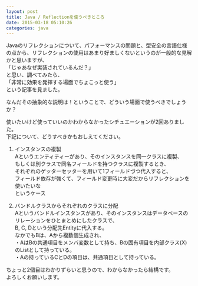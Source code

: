 ```yaml
---
layout: post
title: Java / Reflectionを使うべきところ
date: 2015-03-18 05:10:26
categories: java
---
```

<!-- {% raw %} -->
<p>Javaのリフレクションについて、パフォーマンスの問題と、型安全の言語仕様の点から、リフレクションの使用はあまり好ましくないというのが一般的な見解かと思いますが、<br>
「じゃあなぜ実装されているんだ？」<br>
と思い、調べてみたら、<br>
「非常に効果を発揮する場面でちょこっと使う」<br>
という記事を見ました。</p>

<p>なんだその抽象的な説明は！ということで、どういう場面で使うべきでしょうか？</p>

<p>使いたいけど使っていいのかわからなかったシチュエーションが2回ありました。<br>
下記について、どうすべきかもおしえてください。</p>

<ol>
<li><p>インスタンスの複製<br>
Aというエンティティーがあり、そのインスタンスを同一クラスに複製、<br>
もしくは別クラスで同名フィールドを持つクラスに複製するとき、<br>
それぞれのゲッターセッターを用いて1フィールドづつ代入すると、<br>
フィールド依存が強くて、フィールド変更時に大変だからリフレクションを使いたいな<br>
というケース</p></li>
<li><p>バンドルクラスからそれぞれのクラスに分配<br>
Aというバンドルインスタンスがあり、そのインスタンスはデータベースのリレーションをひとまとめにしたクラスで、<br>
B, C, Dという分配先Entityに代入する。<br>
なかでもBは、Aから複数個生成され、<br>
・AはBの共通項目をメンバ変数として持ち、Bの固有項目を内部クラス(X)のListとして持っている。<br>
・Aの持っているCとDの項目は、共通項目として持っている。</p></li>
</ol>

<p>ちょっと2個目はわかりずらいと思うので、わからなかったら結構です。<br>
よろしくお願いします。</p>
<!-- {% endraw %} -->
